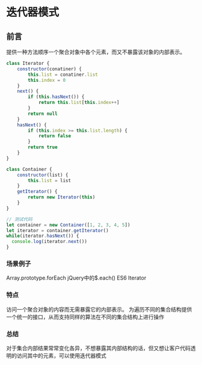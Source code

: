 # 迭代器模式

## 前言

提供一种方法顺序一个聚合对象中各个元素，而又不暴露该对象的内部表示。

```js
class Iterator {
    constructor(conatiner) {
        this.list = conatiner.list
        this.index = 0
    }
    next() {
        if (this.hasNext()) {
            return this.list[this.index++]
        }
        return null
    }
    hasNext() {
        if (this.index >= this.list.length) {
            return false
        }
        return true
    }
}

class Container {
    constructor(list) {
        this.list = list
    }
    getIterator() {
        return new Iterator(this)
    }
}

// 测试代码
let container = new Container([1, 2, 3, 4, 5])
let iterator = container.getIterator()
while(iterator.hasNext()) {
  console.log(iterator.next())
}
```

### 场景例子

Array.prototype.forEach
jQuery中的$.each()
ES6 Iterator

### 特点

访问一个聚合对象的内容而无需暴露它的内部表示。
为遍历不同的集合结构提供一个统一的接口，从而支持同样的算法在不同的集合结构上进行操作

### 总结

对于集合内部结果常常变化各异，不想暴露其内部结构的话，但又想让客户代码透明的访问其中的元素，可以使用迭代器模式
